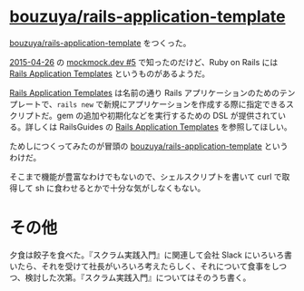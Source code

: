# [bouzuya/rails-application-template][]

[bouzuya/rails-application-template][] をつくった。

[2015-04-26][] の [mockmock.dev #5](http://mockmock.connpass.com/event/14324/) で知ったのだけど、Ruby on Rails には [Rails Application Templates][rails-application-templates] というものがあるようだ。

[Rails Application Templates][rails-application-templates] は名前の通り Rails アプリケーションのためのテンプレートで、`rails new` で新規にアプリケーションを作成する際に指定できるスクリプトだ。gem の追加や初期化などを実行するための DSL が提供されている。詳しくは RailsGuides の
[Rails Application Templates][rails-application-templates] を参照してほしい。

ためしにつくってみたのが冒頭の [bouzuya/rails-application-template][] というわけだ。

そこまで機能が豊富なわけでもないので、シェルスクリプトを書いて curl で取得して sh に食わせるとかで十分な気がしなくもない。

# その他

夕食は餃子を食べた。『スクラム実践入門』に関連して会社 Slack にいろいろ書いたら、それを受けて社長がいろいろ考えたらしく、それについて食事をしつつ、検討した次第。『スクラム実践入門』についてはそのうち書く。

[rails-application-templates]: http://guides.rubyonrails.org/rails_application_templates.html
[bouzuya/rails-application-template]: https://github.com/bouzuya/rails-application-template
[2015-04-26]: http://blog.bouzuya.net/2015/04/26/
